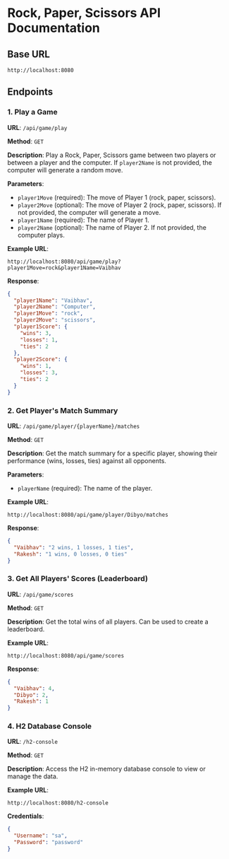 # Rock, Paper, Scissors API Documentation

## Base URL
```http://localhost:8080```


## Endpoints

### 1. Play a Game

**URL**: `/api/game/play`

**Method**: `GET`

**Description**: Play a Rock, Paper, Scissors game between two players or between a player and the computer. If `player2Name` is not provided, the computer will generate a random move.

**Parameters**:
- `player1Move` (required): The move of Player 1 (rock, paper, scissors).
- `player2Move` (optional): The move of Player 2 (rock, paper, scissors). If not provided, the computer will generate a move.
- `player1Name` (required): The name of Player 1.
- `player2Name` (optional): The name of Player 2. If not provided, the computer plays.

**Example URL**:

```http://localhost:8080/api/game/play?player1Move=rock&player1Name=Vaibhav```


**Response**:
```json
{
  "player1Name": "Vaibhav",
  "player2Name": "Computer",
  "player1Move": "rock",
  "player2Move": "scissors",
  "player1Score": {
    "wins": 3,
    "losses": 1,
    "ties": 2
  },
  "player2Score": {
    "wins": 1,
    "losses": 3,
    "ties": 2
  }
}
```

### 2. Get Player's Match Summary

**URL**: `/api/game/player/{playerName}/matches`

**Method**: `GET`

**Description**: Get the match summary for a specific player, showing their performance (wins, losses, ties) against all opponents.

**Parameters**:
- `playerName` (required): The name of the player.

**Example URL**:

```http://localhost:8080/api/game/player/Dibyo/matches```


**Response**:
```json
{
  "Vaibhav": "2 wins, 1 losses, 1 ties",
  "Rakesh": "1 wins, 0 losses, 0 ties"
}
```

### 3. Get All Players' Scores (Leaderboard)

**URL**: `/api/game/scores`

**Method**: `GET`

**Description**: Get the total wins of all players. Can be used to create a leaderboard.


**Example URL**:

```http://localhost:8080/api/game/scores```


**Response**:
```json
{
  "Vaibhav": 4,
  "Dibyo": 2,
  "Rakesh": 1
}

```

### 4. H2 Database Console

**URL**: `/h2-console`

**Method**: `GET`

**Description**: Access the H2 in-memory database console to view or manage the data.

**Example URL**:

```http://localhost:8080/h2-console```


**Credentials**:
```json
{
  "Username": "sa",
  "Password": "password"
}

```
